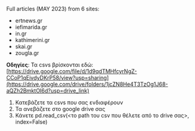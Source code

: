 Full articles (MAY 2023) from 6 sites:
- ertnews.gr
- iefimarida.gr
- in.gr
- kathimerini.gr
- skai.gr
- zougla.gr

**Οδηγίες**:
Τα csvs βρίσκονται εδώ: [https://drive.google.com/file/d/1d9qdTMHfcyrNgZ-CCoP1qEivdyDKrP58/view?usp=sharing](https://drive.google.com/drive/folders/1jcZN8He4T3TzOg1J68-aQZh2BmktOI6d?usp=drive_link)

1. Κατεβάζετε τα csvs που σας ενδιαφέρουν
2. Τα ανεβάζετε στο google drive σας
3. Κάνετε pd.read_csv(<το path του csv που θέλετε από το drive σας>, index=False)
